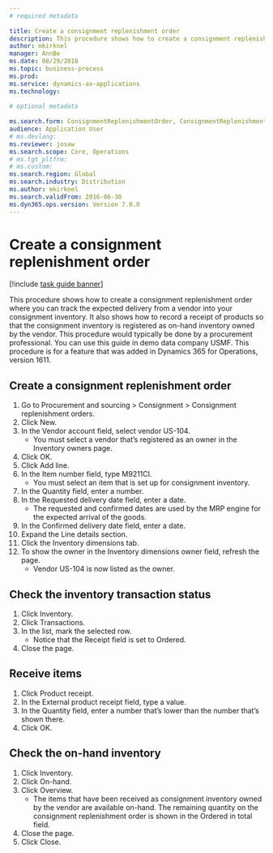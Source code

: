 ```yaml
--- 
# required metadata 
 
title: Create a consignment replenishment order
description: This procedure shows how to create a consignment replenishment order where you can track the expected delivery from a vendor into your consignment inventory. 
author: mkirknel
manager: AnnBe 
ms.date: 08/29/2018
ms.topic: business-process 
ms.prod:  
ms.service: dynamics-ax-applications 
ms.technology:  
 
# optional metadata 
 
ms.search.form: ConsignmentReplenishmentOrder, ConsignmentReplenishmentOrderCreate, InventTrans, ConsignmentDraftReplenishmentOrderJournal, InventOnhandMovement, InventOnhandItem, InventItemIdLookupSimple   
audience: Application User 
# ms.devlang:  
ms.reviewer: josaw
ms.search.scope: Core, Operations 
# ms.tgt_pltfrm:  
# ms.custom:  
ms.search.region: Global
ms.search.industry: Distribution
ms.author: mkirknel
ms.search.validFrom: 2016-06-30 
ms.dyn365.ops.version: Version 7.0.0 
---
```

# Create a consignment replenishment order

[!include [task guide banner](../../includes/task-guide-banner.md)]

This procedure shows how to create a consignment replenishment order where you can track the expected delivery from a vendor into your consignment inventory. It also shows how to record a receipt of products so that the consignment inventory is registered as on-hand inventory owned by the vendor. This procedure would typically be done by a procurement professional. You can use this guide in demo data company USMF. This procedure is for a feature that was added in Dynamics 365 for Operations, version 1611.




## Create a consignment replenishment order
1. Go to Procurement and sourcing > Consignment > Consignment replenishment orders.
2. Click New.
3. In the Vendor account field, select vendor US-104.
    * You must select a vendor that’s registered as an owner in the Inventory owners page.  
4. Click OK.
5. Click Add line.
6. In the Item number field, type M9211CI.
    * You must select an item that is set up for consignment inventory.  
7. In the Quantity field, enter a number.
8. In the Requested delivery date field, enter a date.
    * The requested and confirmed dates are used by the MRP engine for the expected arrival of the goods.  
9. In the Confirmed delivery date field, enter a date.
10. Expand the Line details section.
11. Click the Inventory dimensions tab.
12. To show the owner in the Inventory dimensions owner field, refresh the page.
    * Vendor US-104 is now listed as the owner.  

## Check the inventory transaction status
1. Click Inventory.
2. Click Transactions.
3. In the list, mark the selected row.
    * Notice that the Receipt field is set to Ordered.  
4. Close the page.

## Receive items
1. Click Product receipt.
2. In the External product receipt field, type a value.
3. In the Quantity field, enter a number that’s lower than the number that’s shown there. 
4. Click OK.

## Check the on-hand inventory
1. Click Inventory.
2. Click On-hand.
3. Click Overview.
    * The items that have been received as consignment inventory owned by the vendor are available on-hand. The remaining quantity on the consignment replenishment order is shown in the Ordered in total field.  
4. Close the page.
5. Click Close.

